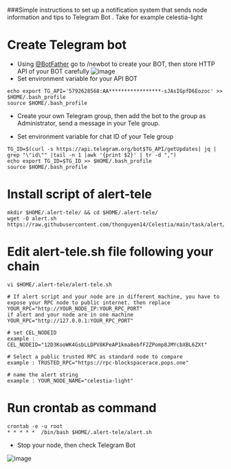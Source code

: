 ###Simple instructions to set up a notification system that sends node information and tips to Telegram Bot . Take for example celestia-light
# Create Telegram bot
- Using [@BotFather](https://t.me/BotFather) go to /newbot to create your BOT, then store HTTP API of your BOT carefully
![image](https://user-images.githubusercontent.com/80441573/194982631-aea4b52c-33fe-475c-b6f5-50f9f6abd06c.png)
- Set environment variable for your API BOT
```
echo export TG_API='5792628568:AA*****************-sJAsIGpfD6Eozoc' >> $HOME/.bash_profile
source $HOME/.bash_profile
```
- Create your own Telegram group, then add the bot to the group as Administrator, send a message in your Tele group.

- Set environment variable for chat ID of your Tele group
```
TG_ID=$(curl -s https://api.telegram.org/bot$TG_API/getUpdates| jq | grep "\"id\"" |tail -n 1 |awk '{print $2}' | tr -d ",")
echo export TG_ID=$TG_ID >> $HOME/.bash_profile
source $HOME/.bash_profile
```
# Install script of alert-tele
```
mkdir $HOME/.alert-tele/ && cd $HOME/.alert-tele/
wget -O alert.sh https://raw.githubusercontent.com/thonguyen14/Celestia/main/task/alert/alert.sh
```
# Edit alert-tele.sh file following your chain
```
vi $HOME/.alert-tele/alert-tele.sh
```
```
# If alert script and your node are in different machine, you have to expose your RPC node to public internet. then replace YOUR_RPC="http://YOUR_NODE_IP:YOUR_RPC_PORT"
if alert and your node are in one machine YOUR_RPC="http://127.0.0.1:YOUR_RPC_PORT"

# set CEL_NODEID
example : CEL_NODEID="12D3KooWK4GsbLLDPV8KPeAP1kma8ebfF2ZPomp8JMYcbXBL6ZXt"

# Select a public trusted RPC as standard node to compare
example : TRUSTED_RPC="https://rpc-blockspacerace.pops.one"

# name the alert string
example : YOUR_NODE_NAME="celestia-light"

```

# Run crontab as command
```
crontab -e -u root
* * * * *  /bin/bash $HOME/.alert-tele/alert.sh
```
- Stop your node, then check Telegram Bot

![image](https://user-images.githubusercontent.com/80441573/236758715-f9f1cfac-b735-4c33-9086-457f04dc8038.png)
